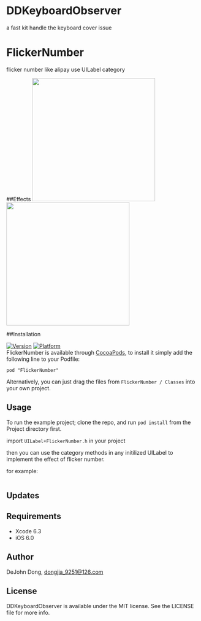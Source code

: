# DDKeyboardObserver
a fast kit handle the keyboard cover issue

# FlickerNumber
flicker number like alipay use UILabel category

##Effects
<img src="http://ipa-download.qiniudn.com/KeyboardObserver.gif" width="321"/>
<img src="http://ipa-download.qiniudn.com/KeyboardObserver2.gif" width="321"/>


##Installation

[![Version](http://cocoapod-badges.herokuapp.com/v/FlickerNumber/badge.png)](http://cocoadocs.org/docsets/FlickerNumber/) [![Platform](http://cocoapod-badges.herokuapp.com/p/FlickerNumber/badge.png)](http://cocoadocs.org/docsets/FlickerNumber/)   
FlickerNumber is available through [CocoaPods](http://cocoapods.org), to install
it simply add the following line to your Podfile:

    pod "FlickerNumber"
Alternatively, you can just drag the files from `FlickerNumber / Classes` into your own project. 

## Usage

To run the example project; clone the repo, and run `pod install` from the Project directory first.

import `UILabel+FlickerNumber.h` in your project    

then you can use the category methods in any initilized UILabel to implement the effect of flicker number.

for example:
```
```

## Updates

## Requirements

- Xcode 6.3
- iOS 6.0

## Author

DeJohn Dong, dongjia_9251@126.com

## License

DDKeyboardObserver is available under the MIT license. See the LICENSE file for more info.


